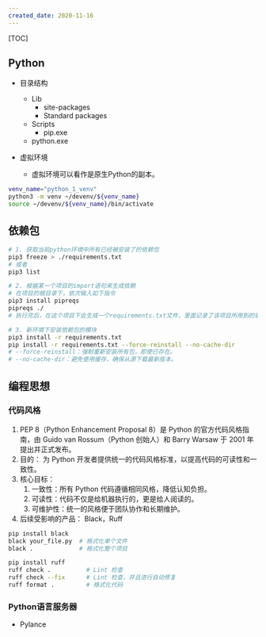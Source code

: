 ```yaml
---
created_date: 2020-11-16
---
```


[TOC]

## Python

- 目录结构

  - Lib
    - site-packages
    - Standard packages
  - Scripts
    - pip.exe
  - python.exe

- 虚拟环境

  - 虚拟环境可以看作是原生Python的副本。

```bash
venv_name="python_1_venv"
python3 -m venv ~/devenv/${venv_name}
source ~/devenv/${venv_name}/bin/activate
```

## 依赖包

```bash
# 1. 获取当前python环境中所有已经被安装了的依赖包
pip3 freeze > ./requirements.txt
# 或者
pip3 list

# 2. 根据某一个项目的import语句来生成依赖
# 在项目的根目录下，依次输入如下指令
pip3 install pipreqs
pipreqs ./
# 执行完后，在这个项目下会生成一个requirements.txt文件，里面记录了该项目所用到的依赖

# 3. 新环境下安装依赖包的模块
pip3 install -r requirements.txt
pip install -r requirements.txt --force-reinstall --no-cache-dir
# --force-reinstall：强制重新安装所有包，即使已存在。
# --no-cache-dir：避免使用缓存，确保从源下载最新版本。
```

## 编程思想

### 代码风格

1. PEP 8（Python Enhancement Proposal 8）是 Python 的官方代码风格指南，由 Guido van Rossum（Python 创始人）和 Barry Warsaw 于 2001 年 提出并正式发布。
2. 目的： 为 Python 开发者提供统一的代码风格标准，以提高代码的可读性和一致性。
3. 核心目标：
   1. 一致性：所有 Python 代码遵循相同风格，降低认知负担。
   2. 可读性：代码不仅是给机器执行的，更是给人阅读的。
   3. 可维护性：统一的风格便于团队协作和长期维护。
4. 后续受影响的产品： Black，Ruff

```sh
pip install black
black your_file.py  # 格式化单个文件
black .             # 格式化整个项目
```

```sh
pip install ruff
ruff check .          # Lint 检查
ruff check --fix      # Lint 检查，并且进行自动修复
ruff format .         # 格式化代码
```

### Python语言服务器

- Pylance
